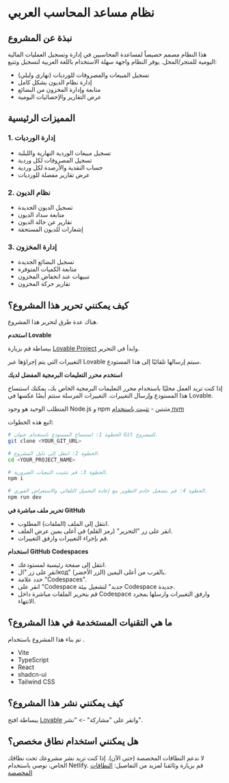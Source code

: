 # نظام مساعد المحاسب العربي

## نبذة عن المشروع

هذا النظام مصمم خصيصاً لمساعدة المحاسبين في إدارة وتسجيل العمليات المالية اليومية للمتجر/المحل. يوفر النظام واجهة سهلة الاستخدام باللغة العربية لتسجيل وتتبع:

- تسجيل المبيعات والمصروفات للورديات (نهاري وليلي)
- إدارة نظام الديون بشكل كامل
- متابعة وإدارة المخزون من البضائع
- عرض التقارير والإحصائيات اليومية

## المميزات الرئيسية

### 1. إدارة الورديات
- تسجيل مبيعات الوردية النهارية والليلية
- تسجيل المصروفات لكل وردية
- حساب النقدية والأرصدة لكل وردية
- عرض تقارير مفصلة للورديات

### 2. نظام الديون
- تسجيل الديون الجديدة
- متابعة سداد الديون
- تقارير عن حالة الديون
- إشعارات للديون المستحقة

### 3. إدارة المخزون
- تسجيل البضائع الجديدة
- متابعة الكميات المتوفرة
- تنبيهات عند انخفاض المخزون
- تقارير حركة المخزون

## كيف يمكنني تحرير هذا المشروع؟

هناك عدة طرق لتحرير هذا المشروع.

**استخدم Lovable**

ببساطة قم بزيارة [Lovable Project](https://lovable.dev/projects/e8c67647-7e90-42dc-990f-dfb0b63e23ec) وابدأ في التحرير.

التغييرات التي يتم إجراؤها عبر Lovable سيتم إرسالها تلقائيًا إلى هذا المستودع.

**استخدم محرر التعليمات البرمجية المفضل لديك**

إذا كنت تريد العمل محليًا باستخدام محرر التعليمات البرمجية الخاص بك، يمكنك استنساخ هذا المستودع وإرسال التغييرات. التغييرات المرسلة ستتم أيضًا عكسها في Lovable.

المتطلب الوحيد هو وجود Node.js و npm مثبتين - [تثبيت باستخدام nvm](https://github.com/nvm-sh/nvm#installing-and-updating)

اتبع هذه الخطوات:

```sh
# الخطوة 1: استنساخ المستودع باستخدام عنوان Git للمشروع.
git clone <YOUR_GIT_URL>

# الخطوة 2: انتقل إلى دليل المشروع.
cd <YOUR_PROJECT_NAME>

# الخطوة 3: قم بتثبيت التبعيات الضرورية.
npm i

# الخطوة 4: قم بتشغيل خادم التطوير مع إعادة التحميل التلقائي والاستعراض الفوري.
npm run dev
```

**تحرير ملف مباشرة في GitHub**

- انتقل إلى الملف (الملفات) المطلوب.
- انقر على زر "التحرير" (رمز القلم) في أعلى يمين عرض الملف.
- قم بإجراء التغييرات وارفق التغييرات.

**استخدام GitHub Codespaces**

- انتقل إلى صفحة رئيسية لمستودعك.
- انقر على زر "الкод" (الزر الأخضر) بالقرب من أعلى اليمين.
- حدد علامة "Codespaces".
- انقر على "Codespace جديد" لتشغيل بيئة Codespace جديدة.
- قم بتحرير الملفات مباشرة داخل Codespace وارفق التغييرات وارسلها بمجرد الانتهاء.

## ما هي التقنيات المستخدمة في هذا المشروع؟

تم بناء هذا المشروع باستخدام .

- Vite
- TypeScript
- React
- shadcn-ui
- Tailwind CSS

## كيف يمكنني نشر هذا المشروع؟

ببساطة افتح [Lovable](https://lovable.dev/projects/e8c67647-7e90-42dc-990f-dfb0b63e23ec) وانقر على "مشاركة" -> "نشر".

## هل يمكنني استخدام نطاق مخصص؟

لا ندعم النطاقات المخصصة (حتى الآن). إذا كنت تريد نشر مشروعك تحت نطاقك الخاص، نوصي باستخدام Netlify. قم بزيارة وثائقنا لمزيد من التفاصيل: [النطاقات المخصصة](https://docs.lovable.dev/tips-tricks/custom-domain/)
